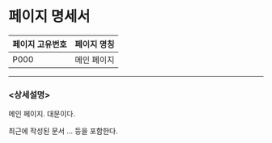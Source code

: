 페이지 명세서
===================


|페이지 고유번호|페이지 명칭|
|---|---|
|P000|메인 페이지|    
  
---
### <상세설명>  
메인 페이지. 대문이다. 

최근에 작성된 문서 ... 등을 포함한다.